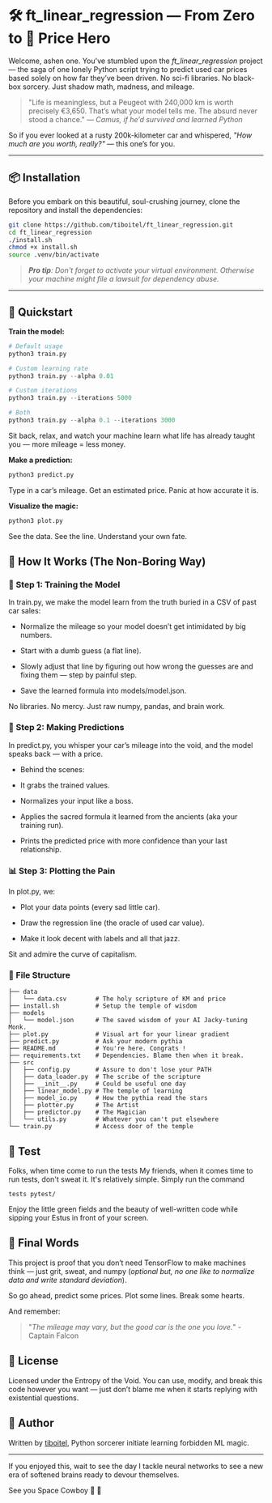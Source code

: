 
# 🛠️ ft_linear_regression — From Zero to 🚗 Price Hero

Welcome, ashen one. You've stumbled upon the *ft_linear_regression* project — the saga of one lonely Python script trying to predict used car prices based solely on how far they’ve been driven. No sci-fi libraries. No black-box sorcery. Just shadow math, madness, and mileage.

> "Life is meaningless, but a Peugeot with 240,000 km is worth precisely €3,650. That’s what your model tells me. The absurd never stood a chance."
— _Camus, if he’d survived and learned Python_

So if you ever looked at a rusty 200k-kilometer car and whispered, *"How much are you worth, really?"* — this one’s for you.

---

## 📦 Installation

Before you embark on this beautiful, soul-crushing journey, clone the repository and install the dependencies:

```bash
git clone https://github.com/tiboitel/ft_linear_regression.git
cd ft_linear_regression
./install.sh
chmod +x install.sh
source .venv/bin/activate
```
 
>   ***Pro tip**: Don't forget to activate your virtual environment. Otherwise your machine might file a lawsuit for dependency abuse.*

---

## 🚦 Quickstart

**Train the model:**
```python
# Default usage
python3 train.py

# Custom learning rate
python3 train.py --alpha 0.01

# Custom iterations
python3 train.py --iterations 5000

# Both
python3 train.py --alpha 0.1 --iterations 3000

```

Sit back, relax, and watch your machine learn what life has already taught you — more mileage = less money.

**Make a prediction:**
```python
python3 predict.py
```

Type in a car’s mileage. Get an estimated price. Panic at how accurate it is.

**Visualize the magic:**
```python
python3 plot.py
```
   See the data. See the line. Understand your own fate.

## 🧠 How It Works (The Non-Boring Way)
### 🧪 Step 1: Training the Model

In train.py, we make the model learn from the truth buried in a CSV of past car sales:

 - Normalize the mileage so your model doesn’t get intimidated by big
   numbers.
   
  - Start with a dumb guess (a flat line).
   
   - Slowly adjust that line by figuring out how wrong the guesses are and fixing them — step by painful step.
   
   - Save the learned formula into models/model.json.

No libraries. No mercy. Just raw numpy, pandas, and brain work.

### 🔮 Step 2: Making Predictions

In predict.py, you whisper your car’s mileage into the void, and the model speaks back — with a price.

 - Behind the scenes:
   
 -  It grabs the trained values.
   
  - Normalizes your input like a boss.
   
   - Applies the sacred formula it learned from the ancients (aka your
   training run).
   
   - Prints the predicted price with more confidence than your last
   relationship.

### 📊 Step 3: Plotting the Pain

In plot.py, we:

 - Plot your data points (every sad little car).
   
  - Draw the regression line (the oracle of used car value).
   
   - Make it look decent with labels and all that jazz.

Sit and admire the curve of capitalism.

### 🧾 File Structure
```
├── data
│   └── data.csv        # The holy scripture of KM and price
├── install.sh          # Setup the temple of wisdom
├── models
│   └── model.json      # The saved wisdom of your AI Jacky-tuning Monk.
├── plot.py             # Visual art for your linear gradient
├── predict.py          # Ask your modern pythia
├── README.md           # You're here. Congrats !
├── requirements.txt    # Dependencies. Blame then when it break.
├── src
│   ├── config.py       # Assure to don't lose your PATH
│   ├── data_loader.py  # The scribe of the scripture
│   ├── __init__.py     # Could be useful one day
│   ├── linear_model.py # The temple of learning
│   ├── model_io.py     # How the pythia read the stars
│   ├── plotter.py      # The Artist
│   ├── predictor.py    # The Magician
│   └── utils.py        # Whatever you can't put elsewhere
└── train.py            # Access door of the temple
```

## 🔨 Test

Folks, when time come to run the tests My friends, when it comes time to run tests, don't sweat it. It's relatively simple. Simply run the command

```tests pytest/```

Enjoy the little green fields and the beauty of well-written code while sipping your Estus in front of your screen.

## 🗿 Final Words

This project is proof that you don’t need TensorFlow to make machines think — just grit, sweat, and numpy (*optional but, no one like to normalize data and write standard deviation*).

So go ahead, predict some prices. Plot some lines. Break some hearts.

And remember:

>   "*The mileage may vary, but the good car is the one you love.*" - Captain Falcon

## 📝 License

Licensed under the Entropy of the Void. You can use, modify, and break this code however you want — just don’t blame me when it starts replying with existential questions. 

## 🧙 Author

[](https://github.com/tiboitel/ft_ping/blob/main/README.md#️-author)

Written by [tiboitel](https://github.com/tiboitel), Python sorcerer initiate learning forbidden ML magic. 

----------

If you enjoyed this, wait to see the day I tackle neural networks to see a new era of softened brains ready to devour themselves.

See you Space Cowboy 🤠 🚀

